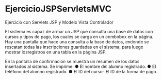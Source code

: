 # EjercicioJSPServletsMVC
Ejercicio con Servlets JSP y Modelo Vista Controlador

El sistema es capaz de armar un JSP que consulta una base de datos con cursos y tipos de pago, los cuales se carga en un combobox en la
página.
Hay una pantalla que hace una consulta a la base de datos, endonde se rescatan todas las inscripciones guardadas en el sistema, 
para luego mostrar losregistros en una tabla en la página JSP.

En la pantalla de confirmación se muestra un resumen de los datos insertados al sistema.
Se imprime:
● El nombre del alumno registrado.
● El teléfono del alumno registrado.
● El ID del curso- El ID de la forma de pago.

